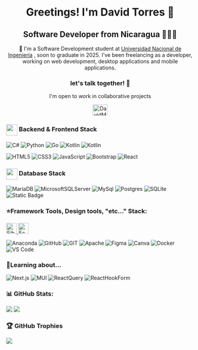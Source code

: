 <h1 align="center">Greetings! I'm <strong>David Torres</strong> 🦉</h1>
<h2 align="center">Software Developer from Nicaragua 🦜👍🏼</h2>
<p align="center">💫 I'm a Software Development student at <a href="https://www.uni.edu.ni/">Universidad Nacional de Ingeniería</a> , soon to graduate in 2025. I've been freelancing as a developer, working on web development, desktop applications and mobile applications.</p>

<h3 align="center">let's talk together! 💬</h3>
<p align="center">I'm open to work in collaborative projects</p>

<p align="center">
    <a href="https://www.linkedin.com/in/davidtorrescarc/" target="blank"><img align=center src="https://raw.githubusercontent.com/rahuldkjain/github-profile-readme-generator/master/src/images/icons/Social/linked-in-alt.svg" alt="DavidMojica" height="30" width="40" /></a>
</p>

<p align="center">
    <h3 > <img src="https://cdn-icons-png.flaticon.com/128/1343/1343438.png?ga=GA1.1.474962155.1696794002&track=ais" width="30" align="center"> Backend & Frontend Stack</h3>

![C#](https://img.shields.io/badge/c%23-%23964D92?style=for-the-badge&logo=c%23) ![Python](https://img.shields.io/badge/python-3670A0?style=for-the-badge&logo=python&logoColor=ffdd54) ![Go](https://img.shields.io/badge/go-456783?style=for-the-badge&logo=go) ![Kotlin](https://img.shields.io/badge/kotlin-6354?style=for-the-badge&logo=kotlin) ![Kotlin](https://img.shields.io/badge/java-5896?style=for-the-badge&logo=java&color=orange)

![HTML5](https://img.shields.io/badge/html5-%23E34F26.svg?style=for-the-badge&logo=html5&logoColor=white) ![CSS3](https://img.shields.io/badge/css3-%231572B6.svg?style=for-the-badge&logo=css3&logoColor=white)  ![JavaScript](https://img.shields.io/badge/javascript-%23323330.svg?style=for-the-badge&logo=javascript&logoColor=%23F7DF1E) ![Bootstrap](https://img.shields.io/badge/bootstrap-%23563D7C.svg?style=for-the-badge&logo=bootstrap&logoColor=white) ![React](https://img.shields.io/badge/react-%231399C4?style=for-the-badge&logo=react) 
</p>

<h3> <img src="https://img.icons8.com/?size=80&id=64502&format=png" width="30" align="center"> Database Stack</h3>

![MariaDB](https://img.shields.io/badge/MariaDB-003545?style=for-the-badge&logo=mariadb&logoColor=white) ![MicrosoftSQLServer](https://img.shields.io/badge/Microsoft%20SQL%20Sever-CC2927?style=for-the-badge&logo=microsoft%20sql%20server&logoColor=white) ![MySql](https://img.shields.io/badge/MySql-262626?style=for-the-badge&logo=MySQL&logoColor=white)
 ![Postgres](https://img.shields.io/badge/postgres-%23316192.svg?style=for-the-badge&logo=postgresql&logoColor=white) ![SQLite](https://img.shields.io/badge/sqlite-%2307405e.svg?style=for-the-badge&logo=sqlite&logoColor=white) ![Static Badge](https://img.shields.io/badge/firebase-7cacf8?style=for-the-badge&logo=firebase)

<h3>⭐Framework Tools, Design tools, "etc..." Stack:</h3>

<div>
<a href="https://gofiber.io">
  <picture>
    <source height="28" media="(prefers-color-scheme: dark)" srcset="https://raw.githubusercontent.com/gofiber/docs/master/static/img/logo-dark.svg">
    <img height="28" alt="Fiber" src="https://raw.githubusercontent.com/gofiber/docs/master/static/img/logo.svg">
  </picture>
</a>
<a href="https://echo.labstack.com">
  <picture>
    <img height="28" alt="Echo" src="https://cdn.labstack.com/images/echo-logo.svg">
  </picture>
</a>
</div>


![Anaconda](https://img.shields.io/badge/Anaconda-%2344A833.svg?style=for-the-badge&logo=anaconda&logoColor=white) ![GitHub](https://img.shields.io/badge/GitHub-%23121011.svg?style=for-the-badge&logo=github&logoColor=white) ![GIT](https://img.shields.io/badge/Git-fc6d26?style=for-the-badge&logo=git&logoColor=white) ![Apache](https://img.shields.io/badge/apache-%23D42029.svg?style=for-the-badge&logo=apache&logoColor=white)   ![Figma](https://img.shields.io/badge/figma-282828?style=for-the-badge&logo=figma&logoColor=white) ![Canva](https://img.shields.io/badge/Canva-%2300C4CC.svg?style=for-the-badge&logo=Canva&logoColor=white)  ![Docker](https://img.shields.io/badge/docker-075d8e?style=for-the-badge&logo=docker)  ![VS Code](https://img.shields.io/badge/vs%20code-FFFFFF?style=for-the-badge&logo=visual%20studio%20code&logoColor=40a8eb)

<h3>📝Learning about...</h3>

![Next.js](https://img.shields.io/badge/nextjs-%23000000?style=for-the-badge&logo=next.js) ![MUI](https://img.shields.io/badge/mui-%23101418?style=for-the-badge&logo=mui) ![ReactQuery](https://img.shields.io/badge/react%20query-%23111827?style=for-the-badge&logo=react-query)   ![ReactHookForm](https://img.shields.io/badge/react%20hook%20form-%23081229?style=for-the-badge&logo=react-hook-form)





### 📊 GitHub Stats:
![](https://github-readme-stats.vercel.app/api?username=DarcoProgramador&theme=shades-of-purple&hide_border=false&include_all_commits=false&count_private=true)  ![](https://github-readme-stats.vercel.app/api/top-langs/?username=DarcoProgramador&theme=shades-of-purple&hide_border=false&include_all_commits=False&count_private=true&layout=compact)


### 🏆 GitHub Trophies
![](https://github-profile-trophy.vercel.app/?username=DarcoProgramador&theme=darkhub&no-frame=false&no-bg=true&margin-w=4)
